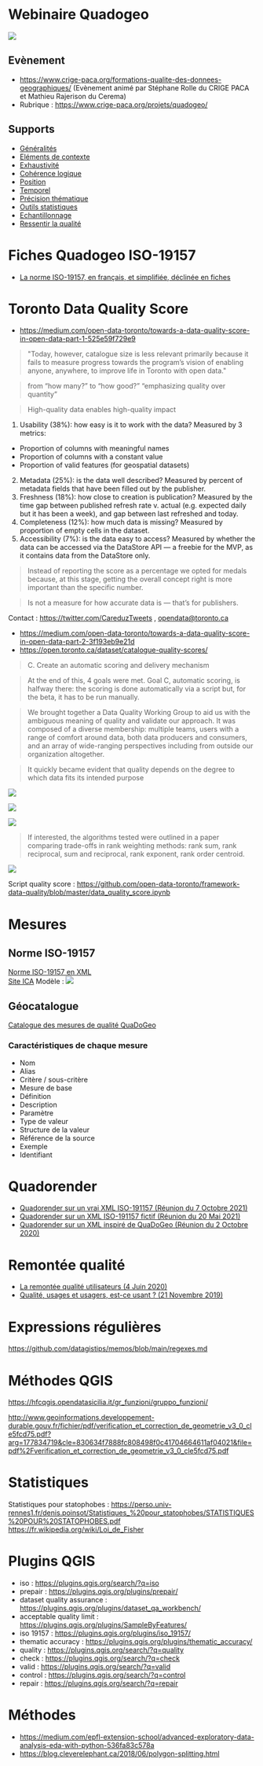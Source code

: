 # Webinaire Quadogeo
![](https://www.crige-paca.org/wp-content/uploads/2021/11/banner_quality.png)

## Evènement
- https://www.crige-paca.org/formations-qualite-des-donnees-geographiques/ (Evènement animé par Stéphane Rolle du CRIGE PACA et Mathieu Rajerison du Cerema)
- Rubrique : https://www.crige-paca.org/projets/quadogeo/

## Supports

- [Généralités](https://www.crige-paca.org/wp-content/uploads/2021/12/vf_qualite_1cc.pdf)
- [Eléments de contexte](https://www.crige-paca.org/wp-content/uploads/2021/12/vf_qualite_2cc.pdf)
- [Exhaustivité](https://www.crige-paca.org/wp-content/uploads/2021/12/vf_qualite_3cc.pdf)
- [Cohérence logique](https://www.crige-paca.org/wp-content/uploads/2021/12/vf_qualite_4cc.pdf)
- [Position](https://www.crige-paca.org/wp-content/uploads/2021/12/vf_qualite_5cc.pdf)
- [Temporel](https://www.crige-paca.org/wp-content/uploads/2021/12/vf_qualite_6cc.pdf)
- [Précision thématique](https://www.crige-paca.org/wp-content/uploads/2021/12/vf_qualite_7cc.pdf)
- [Outils statistiques](https://www.crige-paca.org/wp-content/uploads/2021/12/vf_qualite_8cc.pdf)
- [Echantillonnage](https://www.crige-paca.org/wp-content/uploads/2021/12/vf_qualite_9cc.pdf)
- [Ressentir la qualité](https://www.crige-paca.org/wp-content/uploads/2021/12/vf_qualite_10mr_cc.pdf)

# Fiches Quadogeo ISO-19157
- [La norme ISO-19157, en français, et simplifiée, déclinée en fiches](https://www.cerema.fr/fr/actualites/serie-fiches-cerema-qualifier-donnees-geographiques)

# Toronto Data Quality Score
- https://medium.com/open-data-toronto/towards-a-data-quality-score-in-open-data-part-1-525e59f729e9

> "Today, however, catalogue size is less relevant primarily because it fails to measure progress towards the program’s vision of enabling anyone, anywhere, to improve life in Toronto with open data."

> from “how many?” to “how good?” “emphasizing quality over quantity” 

> High-quality data enables high-quality impact

1. Usability (38%): how easy is it to work with the data? Measured by 3 metrics:

- Proportion of columns with meaningful names
- Proportion of columns with a constant value
- Proportion of valid features (for geospatial datasets)

2. Metadata (25%): is the data well described? Measured by percent of metadata fields that have been filled out by the publisher.
3. Freshness (18%): how close to creation is publication? Measured by the time gap between published refresh rate v. actual (e.g. expected daily but it has been a week), and gap between last refreshed and today.
4. Completeness (12%): how much data is missing? Measured by proportion of empty cells in the dataset.
5. Accessibility (7%): is the data easy to access? Measured by whether the data can be accessed via the DataStore API — a freebie for the MVP, as it contains data from the DataStore only.

> Instead of reporting the score as a percentage we opted for medals because, at this stage, getting the overall concept right is more important than the specific number.

> Is not a measure for how accurate data is — that’s for publishers. 

Contact : https://twitter.com/CareduzTweets , opendata@toronto.ca

- https://medium.com/open-data-toronto/towards-a-data-quality-score-in-open-data-part-2-3f193eb9e21d
- https://open.toronto.ca/dataset/catalogue-quality-scores/

> C. Create an automatic scoring and delivery mechanism

> At the end of this, 4 goals were met. Goal C, automatic scoring, is halfway there: the scoring is done automatically via a script but, for the beta, it has to be run manually.

> We brought together a Data Quality Working Group to aid us with the ambiguous meaning of quality and validate our approach. It was composed of a diverse membership: multiple teams, users with a range of comfort around data, both data producers and consumers, and an array of wide-ranging perspectives including from outside our organization altogether.

> It quickly became evident that quality depends on the degree to which data fits its intended purpose 

![](https://miro.medium.com/max/1050/1*jPxnU2YdDqamiSWnLPoq-A.png)

![](https://miro.medium.com/max/1050/1*IhlOrx9MC2kREW5fg28P5A.png)

![](https://miro.medium.com/max/1050/1*z159zofS4aSnjFih-J2Lhw.png)

> If interested, the algorithms tested were outlined in a paper comparing trade-offs in rank weighting methods: rank sum, rank reciprocal, sum and reciprocal, rank exponent, rank order centroid.

![](https://miro.medium.com/max/1050/1*OiDbEc7T-_ef8Q82gG_z7w.png)

Script quality score : https://github.com/open-data-toronto/framework-data-quality/blob/master/data_quality_score.ipynb

# Mesures
## Norme ISO-19157
[Norme ISO-19157 en XML](https://github.com/ISO-TC211/XML/tree/master/standards.iso.org.annotated/iso/19157)  
[Site ICA](https://wiki.icaci.org/index.php?title=ISO_19157:2013_Geographic_information_-_Data_quality)
Modèle :
![](files/modele.jpg)

## Géocatalogue
[Catalogue des mesures de qualité QuaDoGeo
](https://data.geocatalogue.fr/ncl/_mesuresQuaDoGeo)

### Caractéristiques de chaque mesure

- Nom
- Alias
- Critère / sous-critère
- Mesure de base
- Définition
- Description
- Paramètre
- Type de valeur
- Structure de la valeur
- Référence de la source
- Exemple
- Identifiant

# Quadorender
- [Quadorender sur un vrai XML ISO-191157 (Réunion du 7 Octobre 2021)](https://docs.google.com/presentation/d/1JLyhtKRqUqeOSJiULc1fYeCldKf3pZDN1cHfCfp-S5M/edit?usp=sharing)  
- [Quadorender sur un XML ISO-191157 fictif (Réunion du 20 Mai 2021)](https://docs.google.com/presentation/d/18nhTcNG3yMRsH8U5en4q56BwytKDEycApAB1HOnNDjc/edit?usp=sharing)  
- [Quadorender sur un XML inspiré de QuaDoGeo (Réunion du 2 Octobre 2020)](https://docs.google.com/presentation/d/1TCYm14_mcmfzSNTyCeLvuT42KIrhgTr3vMO6HzNbLOg/edit?usp=sharing)

# Remontée qualité
- [La remontée qualité utilisateurs (4 Juin 2020)](https://docs.google.com/presentation/d/1QCJtAPdPrcjRj9KQZuyjjTQt4q-ZrH4tGYIh3JNODAc/edit?usp=sharing)
- [Qualité, usages et usagers, est-ce usant ? (21 Novembre 2019)](https://drive.google.com/file/d/1Lx3LKOPJJZOkxrm-kApcTmUiupYhQ5kD/view)

# Expressions régulières
https://github.com/datagistips/memos/blob/main/regexes.md

# Méthodes QGIS
https://hfcqgis.opendatasicilia.it/gr_funzioni/gruppo_funzioni/  

http://www.geoinformations.developpement-durable.gouv.fr/fichier/pdf/verification_et_correction_de_geometrie_v3_0_cle5fcd75.pdf?arg=177834719&cle=830634f7888fc808498f0c41704664611af04021&file=pdf%2Fverification_et_correction_de_geometrie_v3_0_cle5fcd75.pdf

# Statistiques
Statistiques pour statophobes : https://perso.univ-rennes1.fr/denis.poinsot/Statistiques_%20pour_statophobes/STATISTIQUES%20POUR%20STATOPHOBES.pdf  
https://fr.wikipedia.org/wiki/Loi_de_Fisher

# Plugins QGIS
- iso : https://plugins.qgis.org/search/?q=iso
- prepair : https://plugins.qgis.org/plugins/prepair/
- dataset quality assurance : https://plugins.qgis.org/plugins/dataset_qa_workbench/
- acceptable quality limit : https://plugins.qgis.org/plugins/SampleByFeatures/
- iso 19157 : https://plugins.qgis.org/plugins/iso_19157/
- thematic accuracy : https://plugins.qgis.org/plugins/thematic_accuracy/
- quality : https://plugins.qgis.org/search/?q=quality
- check : https://plugins.qgis.org/search/?q=check
- valid : https://plugins.qgis.org/search/?q=valid
- control : https://plugins.qgis.org/search/?q=control
- repair : https://plugins.qgis.org/search/?q=repair

# Méthodes
- https://medium.com/epfl-extension-school/advanced-exploratory-data-analysis-eda-with-python-536fa83c578a
- https://blog.cleverelephant.ca/2018/06/polygon-splitting.html
